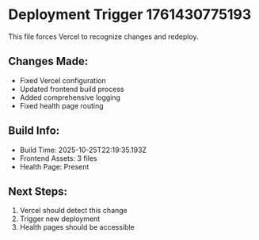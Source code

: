 # Deployment Trigger 1761430775193

This file forces Vercel to recognize changes and redeploy.

## Changes Made:
- Fixed Vercel configuration
- Updated frontend build process
- Added comprehensive logging
- Fixed health page routing

## Build Info:
- Build Time: 2025-10-25T22:19:35.193Z
- Frontend Assets: 3 files
- Health Page: Present

## Next Steps:
1. Vercel should detect this change
2. Trigger new deployment
3. Health pages should be accessible
